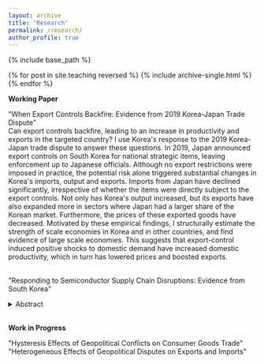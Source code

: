 ```yaml
---
layout: archive
title: "Research"
permalink: /research/
author_profile: true
---
```


{% include base_path %}

{% for post in site.teaching reversed %}
  {% include archive-single.html %}
{% endfor %}

**Working Paper**<br>
<div style="margin-bottom: 1px;"></div>
<span class="indent">"When Export Controls Backfire: Evidence from 2019 Korea-Japan Trade Dispute"</span><br>
<div class="abstract">
  Can export controls backfire, leading to an increase in productivity and exports in the targeted country? I use Korea's response to the 2019 Korea-Japan trade dispute to answer these questions. In 2019, Japan announced export controls on South Korea for national strategic items, leaving enforcement up to Japanese officials. Although no export restrictions were imposed in practice, the potential risk alone triggered substantial changes in Korea's imports, output and exports. Imports from Japan have declined significantly, irrespective of whether the items were directly subject to the export controls. Not only has Korea's output increased, but its exports have also expanded more in sectors where Japan had a larger share of the Korean market. Furthermore, the prices of these exported goods have decreased. Motivated by these empirical findings, I structurally estimate the strength of scale economies in Korea and in other countries, and find evidence of large scale economies. This suggests that export-control induced positive shocks to domestic demand have increased domestic productivity, which in turn has lowered prices and boosted exports.</div><br>
  
<span class="indent" style="margin-bottom: 0;">"Responding to Semiconductor Supply Chain Disruptions: Evidence from South Korea"</span><br>
<details style="margin-top: 0;">
  <summary style="font-size: 14px;">Abstract</summary>
  <p class="abstract">
    How might semiconductor producers respond to the possibility of restricted access to key imported intermediate goods? And how might this response vary across inputs? I use the response from Korean semiconductor producers amid the 2019 Korea-Japan political dispute to answer these questions. In July 2019, Japan announced potential export controls on South Korea for three key semiconductor inputs, leaving implementation to Japanese officials. Although no export restrictions were applied in practice, the announcement itself triggered uncertainty over the global supply chain, leading to drastically different responses from Korean producers across the three targeted inputs. I present a model featuring two adjustment margins&mdash;inventories and global sourcing decisions&mdash;with heterogeneity across inputs in the initial share of sourcing from Japan. I show that the calibrated model matches the heterogeneous patterns across the three inputs, suggesting that these two adjustment margins played an important role in practice. Using the model, I also solve for how Korean producers would have responded had Japan extended its export controls to other key semiconductor inputs. These counterfactual responses align with actual responses, indicating that semiconductor producers feared an extension of Japanese export controls.
  </p>
</details>
<br>


**Work in Progress**<br>
<div style="margin-bottom: 1px;"></div>
<span class="indent">"Hysteresis Effects of Geopolitical Conflicts on Consumer Goods Trade"</span><br>
<span class="indent">"Heterogeneous Effects of Geopolitical Disputes on Exports and Imports"</span><br>

